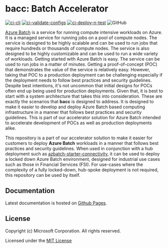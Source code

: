 # bacc: Batch Accelerator

[![ci-cli](https://github.com/utkarshayachit/azbatch-starter/actions/workflows/ci-cli.yaml/badge.svg?branch=main&event=push)](https://github.com/utkarshayachit/azbatch-starter/actions/workflows/ci-cli.yaml)
[![ci-validate-configs](https://github.com/utkarshayachit/azbatch-starter/actions/workflows/ci-validate.yaml/badge.svg?branch=main&event=push)](https://github.com/utkarshayachit/azbatch-starter/actions/workflows/ci-validate.yaml)
[![ci-deploy-n-test](https://github.com/utkarshayachit/azbatch-starter/actions/workflows/ci-deploy-n-test.yaml/badge.svg?branch=main)](https://github.com/utkarshayachit/azbatch-starter/actions/workflows/ci-deploy-n-test.yaml)
![GitHub](https://img.shields.io/github/license/utkarshayachit/azbatch-starter)

[Azure Batch](https://learn.microsoft.com/en-us/azure/batch/batch-technical-overview)
is a service for running compute intensive workloads on Azure. It is a managed service for running
jobs on a pool of compute nodes. The service is designed to be highly scalable and can be used to run jobs that
require hundreds or thousands of compute nodes. The service is also designed to be highly customizable and can be
used to run a wide variety of workloads. Getting started with Azure Batch is easy. The service can be used to run jobs
in a matter of minutes. Getting a proof-of-concept (POC) that demonstrates the value of the service is relatively easy.
However, taking that POC to a production deployment can be challenging especially if the deployment needs to follow
best practices and security guidelines.
Despite best intentions, it's not uncommon that initial designs for POCs often end up being used for production deployments.
Given that, it is best to start with a system architecture that takes this into consideration.
These are exactly the scenarios that  **bacc** is designed to address. It is designed to make it easier to develop and
deploy Azure Batch based computing infrastructure in a manner that follows best practices and security guidelines.
This is part of our accelerator solution for Azure Batch intended to accelerate development of POCs as well as
production deployments alike.

This repository is a part of our accelerator solution to make it easier for customers to deploy **Azure Batch** workloads
in a manner that follows best practices and security guidelines. When used in conjunction with a hub deployment such as
[azbatch-starter-connectivity](https://github.com/mocelj/azbatch-starter-connectivity), it can be used to deploy
a locked down Azure Batch environment, designed for industrial use cases such as those in Financial Services (FSI).
For use-cases where the complexity of a fully locked-down, hub-spoke deployment is not required, this repository
can be used by itself.

## Documentation

Latest documentation is hosted on [Github Pages](https://utkarshayachit.github.io/azbatch-starter/).

## License

Copyright (c) Microsoft Corporation. All rights reserved.

Licensed under the [MIT License](./LICENSE)
